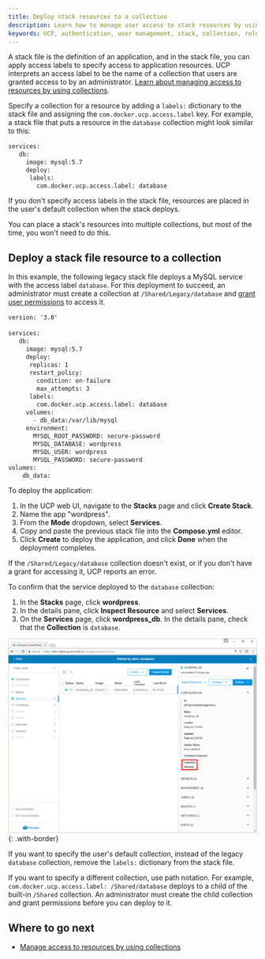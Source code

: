 ```yaml
---
title: Deploy stack resources to a collection 
description: Learn how to manage user access to stack resources by using collections. 
keywords: UCP, authentication, user management, stack, collection, role
---
```


A stack file is the definition of an application, and in the stack file,
you can apply access labels to specify access to application resources.
UCP interprets an access label to be the name of a collection that users are
granted access to by an administrator.
[Learn about managing access to resources by using collections](manage-access-with-collections.md).  

Specify a collection for a resource by adding a `labels:` dictionary to the
stack file and assigning the `com.docker.ucp.access.label` key. For example,
a stack file that puts a resource in the `database` collection might look
similar to this:  

```none
services:
   db:
     image: mysql:5.7
     deploy:
      labels:
        com.docker.ucp.access.label: database
```

If you don't specify access labels in the stack file, resources are placed in
the user's default collection when the stack deploys.

You can place a stack's resources into multiple collections, but most of the
time, you won't need to do this.

## Deploy a stack file resource to a collection

In this example, the following legacy stack file deploys a MySQL service with
the access label `database`. For this deployment to succeed, an administrator
must create a collection at `/Shared/Legacy/database` and
[grant user permissions](grant-permissions.md) to access it.

```none
version: '3.0'

services:
   db:
     image: mysql:5.7
     deploy:
      replicas: 1
      restart_policy:
        condition: on-failure
        max_attempts: 3
      labels:
        com.docker.ucp.access.label: database
     volumes:
       - db_data:/var/lib/mysql
     environment:
       MYSQL_ROOT_PASSWORD: secure-password
       MYSQL_DATABASE: wordpress
       MYSQL_USER: wordpress
       MYSQL_PASSWORD: secure-password
volumes:
    db_data:
```

To deploy the application:

1. In the UCP web UI, navigate to the **Stacks** page and click **Create Stack**.
2. Name the app "wordpress". 
3. From the **Mode** dropdown, select **Services**.
4. Copy and paste the previous stack file into the **Compose.yml** editor.
5. Click **Create** to deploy the application, and click **Done** when the
   deployment completes.

If the `/Shared/Legacy/database` collection doesn't exist, or if you don't have
a grant for accessing it, UCP reports an error.

To confirm that the service deployed to the `database` collection:

1. In the **Stacks** page, click **wordpress**.
2. In the details pane, click **Inspect Resource** and select **Services**.
3. On the **Services** page, click **wordpress_db**. In the details pane,
   check that the **Collection** is `database`.  

![](../images/deploy-stack-to-collection.png){: .with-border}

If you want to specify the user's default collection, instead of the legacy
`database` collection, remove the `labels:` dictionary from the stack file.

If you want to specify a different collection, use path notation. For example,
`com.docker.ucp.access.label: /Shared/database` deploys to a child of the
built-in `/Shared` collection. An administrator must create the child collection
and grant permissions before you can deploy to it.

 ## Where to go next

 - [Manage access to resources by using collections](manage-access-with-collections.md)
